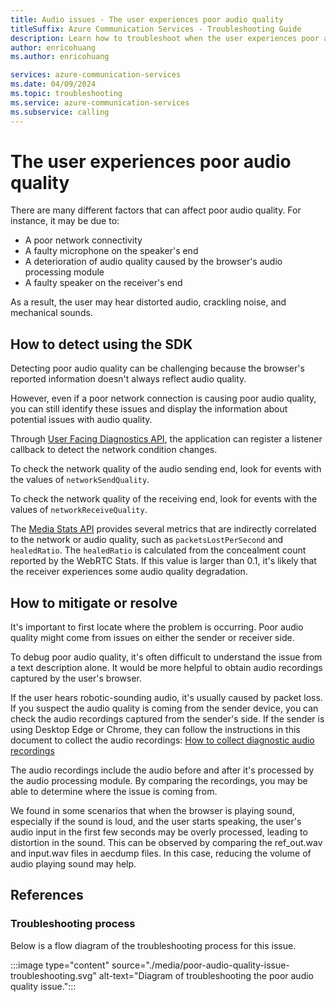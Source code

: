 ```yaml
---
title: Audio issues - The user experiences poor audio quality
titleSuffix: Azure Communication Services - Troubleshooting Guide
description: Learn how to troubleshoot when the user experiences poor audio quality.
author: enricohuang
ms.author: enricohuang

services: azure-communication-services
ms.date: 04/09/2024
ms.topic: troubleshooting
ms.service: azure-communication-services
ms.subservice: calling
---
```


# The user experiences poor audio quality

There are many different factors that can affect poor audio quality. For instance, it may be due to:

- A poor network connectivity
- A faulty microphone on the speaker's end
- A deterioration of audio quality caused by the browser's audio processing module
- A faulty speaker on the receiver's end

As a result, the user may hear distorted audio, crackling noise, and mechanical sounds.

## How to detect using the SDK
Detecting poor audio quality can be challenging because the browser's reported information doesn't always reflect audio quality.

However, even if a poor network connection is causing poor audio quality, you can still identify these issues and display the information about potential issues with audio quality.

Through [User Facing Diagnostics API](../../../../concepts/voice-video-calling/user-facing-diagnostics.md), the application can register a listener callback to detect the network condition changes.

To check the network quality of the audio sending end, look for events with the values of `networkSendQuality`.

To check the network quality of the receiving end, look for events with the values of `networkReceiveQuality`.

The [Media Stats API](../../../../concepts/voice-video-calling/media-quality-sdk.md) provides several metrics that are indirectly correlated to the network or audio quality,
such as `packetsLostPerSecond` and `healedRatio`.
The `healedRatio` is calculated from the concealment count reported by the WebRTC Stats.
If this value is larger than 0.1, it's likely that the receiver experiences some audio quality degradation.

## How to mitigate or resolve

It's important to first locate where the problem is occurring.
Poor audio quality might come from issues on either the sender or receiver side.

To debug poor audio quality, it's often difficult to understand the issue from a text description alone.
It would be more helpful to obtain audio recordings captured by the user's browser.

If the user hears robotic-sounding audio, it's usually caused by packet loss.
If you suspect the audio quality is coming from the sender device, you can check the audio recordings captured from the sender's side.
If the sender is using Desktop Edge or Chrome, they can follow the instructions in this document to collect the audio recordings:
[How to collect diagnostic audio recordings](../references/how-to-collect-diagnostic-audio-recordings.md)

The audio recordings include the audio before and after it's processed by the audio processing module.
By comparing the recordings, you may be able to determine where the issue is coming from.

We found in some scenarios that when the browser is playing sound, especially if the sound is loud,
and the user starts speaking, the user's audio input in the first few seconds may be overly processed,
leading to distortion in the sound. This can be observed by comparing the ref\_out.wav and input.wav files in aecdump files.
In this case, reducing the volume of audio playing sound may help.

## References
### Troubleshooting process
Below is a flow diagram of the troubleshooting process for this issue.

:::image type="content" source="./media/poor-audio-quality-issue-troubleshooting.svg" alt-text="Diagram of troubleshooting the poor audio quality issue.":::
